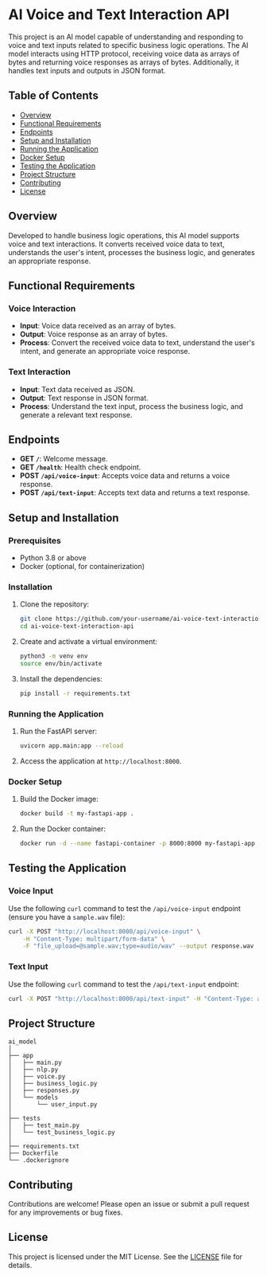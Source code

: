 # AI Voice and Text Interaction API

This project is an AI model capable of understanding and responding to voice and text inputs related to specific business logic operations. The AI model interacts using HTTP protocol, receiving voice data as arrays of bytes and returning voice responses as arrays of bytes. Additionally, it handles text inputs and outputs in JSON format.

## Table of Contents

- [Overview](#overview)
- [Functional Requirements](#functional-requirements)
- [Endpoints](#endpoints)
- [Setup and Installation](#setup-and-installation)
- [Running the Application](#running-the-application)
- [Docker Setup](#docker-setup)
- [Testing the Application](#testing-the-application)
- [Project Structure](#project-structure)
- [Contributing](#contributing)
- [License](#license)

## Overview

Developed to handle business logic operations, this AI model supports voice and text interactions. It converts received voice data to text, understands the user's intent, processes the business logic, and generates an appropriate response.

## Functional Requirements

### Voice Interaction
- **Input**: Voice data received as an array of bytes.
- **Output**: Voice response as an array of bytes.
- **Process**: Convert the received voice data to text, understand the user's intent, and generate an appropriate voice response.

### Text Interaction
- **Input**: Text data received as JSON.
- **Output**: Text response in JSON format.
- **Process**: Understand the text input, process the business logic, and generate a relevant text response.

## Endpoints

- **GET `/`**: Welcome message.
- **GET `/health`**: Health check endpoint.
- **POST `/api/voice-input`**: Accepts voice data and returns a voice response.
- **POST `/api/text-input`**: Accepts text data and returns a text response.

## Setup and Installation

### Prerequisites

- Python 3.8 or above
- Docker (optional, for containerization)

### Installation

1. Clone the repository:
   ```bash
   git clone https://github.com/your-username/ai-voice-text-interaction-api.git
   cd ai-voice-text-interaction-api
   ```

2. Create and activate a virtual environment:
   ```bash
   python3 -m venv env
   source env/bin/activate
   ```

3. Install the dependencies:
   ```bash
   pip install -r requirements.txt
   ```

### Running the Application

1. Run the FastAPI server:
   ```bash
   uvicorn app.main:app --reload
   ```

2. Access the application at `http://localhost:8000`.

### Docker Setup

1. Build the Docker image:
   ```bash
   docker build -t my-fastapi-app .
   ```

2. Run the Docker container:
   ```bash
   docker run -d --name fastapi-container -p 8000:8000 my-fastapi-app
   ```

## Testing the Application

### Voice Input

Use the following `curl` command to test the `/api/voice-input` endpoint (ensure you have a `sample.wav` file):

```bash
curl -X POST "http://localhost:8000/api/voice-input" \
    -H "Content-Type: multipart/form-data" \
    -F "file_upload=@sample.wav;type=audio/wav" --output response.wav
```

### Text Input

Use the following `curl` command to test the `/api/text-input` endpoint:

```bash
curl -X POST "http://localhost:8000/api/text-input" -H "Content-Type: application/json" -d '{"input": "How many items do I have in location X?"}'
```

## Project Structure

```
ai_model
│
├── app
│   ├── main.py
│   ├── nlp.py
│   ├── voice.py
│   ├── business_logic.py
│   ├── responses.py
│   └── models
│       └── user_input.py
│
├── tests
│   ├── test_main.py
│   └── test_business_logic.py
│
├── requirements.txt
├── Dockerfile
└── .dockerignore
```

## Contributing

Contributions are welcome! Please open an issue or submit a pull request for any improvements or bug fixes.

## License

This project is licensed under the MIT License. See the [LICENSE](LICENSE) file for details.